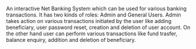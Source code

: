 An interactive Net Banking System which can be used for various banking transactions. It has two kinds of roles: Admin and General Users. Admin takes action on various transactions initiated by the user like adding beneficiary, user password reset, creation and deletion of user account. On the other hand user can perform various transactions like fund trasfer, balance enquiry, addition and deletion of beneficiary.
